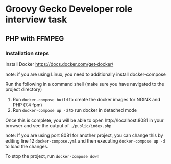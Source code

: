 # Groovy Gecko Developer role interview task

## PHP with FFMPEG

### Installation steps

Install Docker https://docs.docker.com/get-docker/

note: if you are using Linux, you need to additionally install docker-compose


Run the following in a command shell (make sure you have navigated to the project directory)

1. Run `docker-compose build` to create the docker images for NGINX and PHP (7.4 fpm)
2. Run `docker-compose up -d` to run docker in detached mode

Once this is complete, you will be able to open http://localhost:8081 in your browser and see the output of `./public/index.php`

note: If you are using port 8081 for another project, you can change this by editing line 12 `docker-compose.yml` and then executing `docker-compose up -d` to load the changes.

To stop the project, run `docker-compose down`
